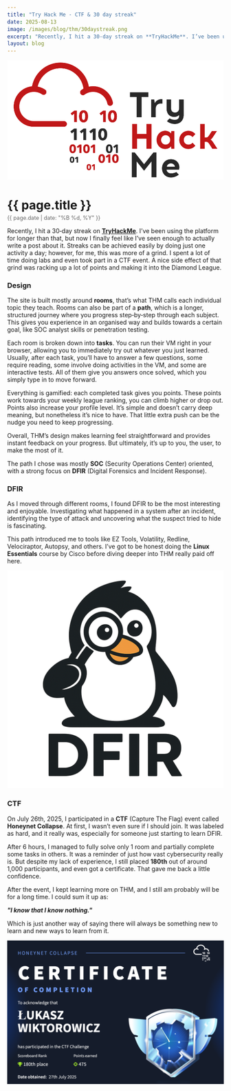 ```yaml
---
title: "Try Hack Me - CTF & 30 day streak"
date: 2025-08-13
image: /images/blog/thm/30daystreak.png
excerpt: "Recently, I hit a 30‑day streak on **TryHackMe**. I’ve been using the platform for longer than that, but now I finally feel like I’ve seen enough to actually write a post about it."
layout: blog
---
```

<img src="/images/blog/thm/thm_logo.png" alt="Image description" class="responsive-image">
<h1 style="margin-bottom: 5px;">{{ page.title }}</h1>
<p style="font-size: 0.9em; color: #666; margin-top: 0;">{{ page.date | date: "%B %d, %Y" }}</p>

Recently, I hit a 30‑day streak on [**TryHackMe**](https://tryhackme.com/). I’ve been using the platform for longer than that, but now I finally feel like I’ve seen enough to actually write a post about it. Streaks can be achieved easily by doing just one activity a day; however, for me, this was more of a grind. I spent a lot of time doing labs and even took part in a CTF event. A nice side effect of that grind was racking up a lot of points and making it into the Diamond League.

### Design
The site is built mostly around **rooms**, that’s what THM calls each individual topic they teach. Rooms can also be part of a **path**, which is a longer, structured journey where you progress step‑by‑step through each subject. This gives you experience in an organised way and builds towards a certain goal, like SOC analyst skills or penetration testing.

Each room is broken down into **tasks**. You can run their VM right in your browser, allowing you to immediately try out whatever you just learned. Usually, after each task, you’ll have to answer a few questions, some require reading, some involve doing activities in the VM, and some are interactive tests. All of them give you answers once solved, which you simply type in to move forward.

Everything is gamified: each completed task gives you points. These points work towards your weekly league ranking, you can climb higher or drop out. Points also increase your profile level. It’s simple and doesn’t carry deep meaning, but nonetheless it’s nice to have. That little extra push can be the nudge you need to keep progressing.

Overall, THM’s design makes learning feel straightforward and provides instant feedback on your progress. But ultimately, it’s up to you, the user, to make the most of it.

The path I chose was mostly **SOC** (Security Operations Center) oriented, with a strong focus on **DFIR** (Digital Forensics and Incident Response).

### DFIR
As I moved through different rooms, I found DFIR to be the most interesting and enjoyable. Investigating what happened in a system after an incident, identifying the type of attack and uncovering what the suspect tried to hide is fascinating.

This path introduced me to tools like EZ Tools, Volatility, Redline, Velociraptor, Autopsy, and others. I’ve got to be honest doing the **Linux Essentials** course by Cisco before diving deeper into THM really paid off here.

<img src="/images/blog/thm/dfir.png" alt="Linux Commander" class="responsive-image">

### CTF
On July 26th, 2025, I participated in a **CTF** (Capture The Flag) event called **Honeynet Collapse**. At first, I wasn’t even sure if I should join. It was labeled as hard, and it really was, especially for someone just starting to learn DFIR.

After 6 hours, I managed to fully solve only 1 room and partially complete some tasks in others. It was a reminder of just how vast cybersecurity really is. But despite my lack of experience, I still placed **180th** out of around 1,000 participants, and even got a certificate. That gave me back a little confidence.

After the event, I kept learning more on THM, and I still am probably will be for a long time. I could sum it up as:

***"I know that I know nothing."***

Which is just another way of saying there will always be something new to learn and new ways to learn from it.

<img src="/images/blog/thm/ctf_cert.png" alt="Linux Commander" class="responsive-image">